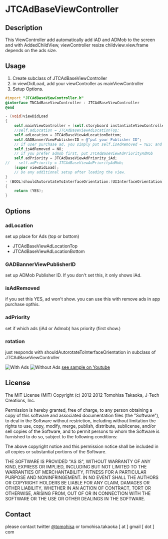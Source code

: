 JTCAdBaseViewController
=======================
## Description
This ViewController add automatically add iAD and ADMob to the screen and with AddedChildView, viewController resize childview.view.frame depends on the ads size.

## Usage
1. Create subclass of JTCAdBaseViewController
2. in viewDidLoad, add your viewController as mainViewController 
3. Setup Options.

``` objective-c
#import "JTCAdBaseViewController.h"
@interface TNCAdBaseViewController : JTCAdBaseViewController
@end
``` 


``` objective-c
- (void)viewDidLoad
{
    self.mainViewController = [self.storyboard instantiateViewControllerWithIdentifier:@"mainViewController"];
    //self.adLocation = JTCAdBaseViewAdLocationTop;
    self.adLocation = JTCAdBaseViewAdLocationBottom;
    self.GADBannerViewPublisherID = @"put your Publisher ID";
    // if user purchase ad, you simply put self.isAdRemoved = YES; and Ads doesn't show.
    self.isAdRemoved = NO;
    // if you prefer admob first, put JTCAdBaseViewAdPriorityAdMob
    self.adPriority = JTCAdBaseViewAdPriority_iAd;
//    self.adPriority = JTCAdBaseViewAdPriorityAdMob;
    [super viewDidLoad];
	// Do any additional setup after loading the view.
}
- (BOOL)shouldAutorotateToInterfaceOrientation:(UIInterfaceOrientation)interfaceOrientation
{
    return (YES);
}

```

## Options

### adLocation
set up place for Ads (top or bottom)
+ JTCAdBaseViewAdLocationTop
+ JTCAdBaseViewAdLocationBottom

### GADBannerViewPublisherID
set up ADMob Publisher ID. If you don't set this, it only shows iAd.

### isAdRemoved
if you set this YES, ad won't show. you can use this with remove ads in app purchase opthis.

### adPriority
set if which ads (iAd or Admob) has priority (first show.)

### rotation
just responds with shouldAutorotateToInterfaceOrientation in subclass of JTCAdBaseViewController

![With Ads](https://dl.dropbox.com/u/1157820/JTCAdBaseViewController/withAds.png)
![Without Ads](https://dl.dropbox.com/u/1157820/JTCAdBaseViewController/withoutAds.png)
[see sample on Youtube](http://www.youtube.com/watch?v=axE8ckFovRc&feature=youtube_gdata_player)
## License
The MIT License (MIT)
Copyright (c) 2012 2012 Tomohisa Takaoka, J-Tech Creations, Inc.
 
Permission is hereby granted, free of charge, to any person obtaining a copy of this software and associated documentation files (the "Software"), to deal in the Software without restriction, including without limitation the rights to use, copy, modify, merge, publish, distribute, sublicense, and/or sell copies of the Software, and to permit persons to whom the Software is furnished to do so, subject to the following conditions:
 
The above copyright notice and this permission notice shall be included in all copies or substantial portions of the Software.
 
THE SOFTWARE IS PROVIDED "AS IS", WITHOUT WARRANTY OF ANY KIND, EXPRESS OR IMPLIED, INCLUDING BUT NOT LIMITED TO THE WARRANTIES OF MERCHANTABILITY, FITNESS FOR A PARTICULAR PURPOSE AND NONINFRINGEMENT. IN NO EVENT SHALL THE AUTHORS OR COPYRIGHT HOLDERS BE LIABLE FOR ANY CLAIM, DAMAGES OR OTHER LIABILITY, WHETHER IN AN ACTION OF CONTRACT, TORT OR OTHERWISE, ARISING FROM, OUT OF OR IN CONNECTION WITH THE SOFTWARE OR THE USE OR OTHER DEALINGS IN THE SOFTWARE.

## Contact
please contact twitter [@tomohisa](http://twitter.com/tomohisa) or tomohisa.takaoka [ at ] gmail [ dot ] com
